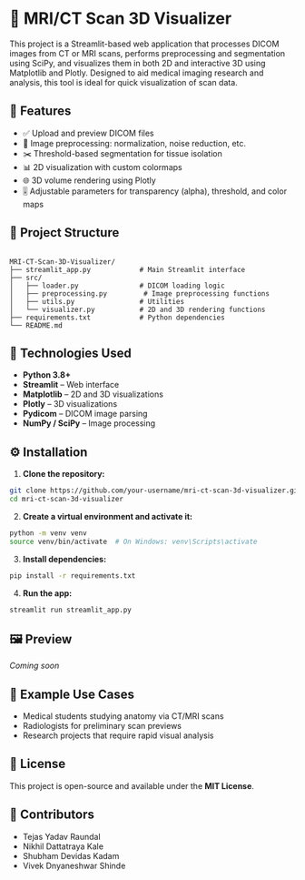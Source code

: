 # 🧠 MRI/CT Scan 3D Visualizer

This project is a Streamlit-based web application that processes DICOM images from CT or MRI scans, performs preprocessing and segmentation using SciPy, and visualizes them in both 2D and interactive 3D using Matplotlib and Plotly. Designed to aid medical imaging research and analysis, this tool is ideal for quick visualization of scan data.

## 🚀 Features

- ✅ Upload and preview DICOM files  
- 🧼 Image preprocessing: normalization, noise reduction, etc.  
- ✂️ Threshold-based segmentation for tissue isolation  
- 📊 2D visualization with custom colormaps  
- 🌐 3D volume rendering using Plotly  
- 🎚 Adjustable parameters for transparency (alpha), threshold, and color maps  

## 📁 Project Structure

```

MRI-CT-Scan-3D-Visualizer/
├── streamlit_app.py            # Main Streamlit interface
├── src/
│   ├── loader.py               # DICOM loading logic
│   ├── preprocessing.py         # Image preprocessing functions
│   ├── utils.py                # Utilities
│   └── visualizer.py           # 2D and 3D rendering functions
├── requirements.txt            # Python dependencies
└── README.md

````

## 🧠 Technologies Used

- **Python 3.8+**  
- **Streamlit** – Web interface
- **Matplotlib** – 2D and 3D visualizations  
- **Plotly** – 3D visualizations  
- **Pydicom** – DICOM image parsing  
- **NumPy / SciPy** – Image processing  

## ⚙️ Installation

1. **Clone the repository:**
```bash
git clone https://github.com/your-username/mri-ct-scan-3d-visualizer.git
cd mri-ct-scan-3d-visualizer
````

2. **Create a virtual environment and activate it:**

```bash
python -m venv venv
source venv/bin/activate  # On Windows: venv\Scripts\activate
```

3. **Install dependencies:**

```bash
pip install -r requirements.txt
```

4. **Run the app:**

```bash
streamlit run streamlit_app.py
```

## 🖼 Preview

*Coming soon*

## 🧪 Example Use Cases

* Medical students studying anatomy via CT/MRI scans
* Radiologists for preliminary scan previews
* Research projects that require rapid visual analysis

## 📄 License

This project is open-source and available under the **MIT License**.

## 🤝 Contributors

* Tejas Yadav Raundal
* Nikhil Dattatraya Kale
* Shubham Devidas Kadam
* Vivek Dnyaneshwar Shinde
